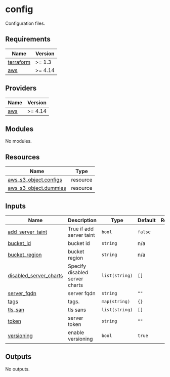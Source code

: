 # config
Configuration files.

## Requirements

| Name | Version |
|------|---------|
| <a name="requirement_terraform"></a> [terraform](#requirement\_terraform) | >= 1.3 |
| <a name="requirement_aws"></a> [aws](#requirement\_aws) | >= 4.14 |

## Providers

| Name | Version |
|------|---------|
| <a name="provider_aws"></a> [aws](#provider\_aws) | >= 4.14 |

## Modules

No modules.

## Resources

| Name | Type |
|------|------|
| [aws_s3_object.configs](https://registry.terraform.io/providers/hashicorp/aws/latest/docs/resources/s3_object) | resource |
| [aws_s3_object.dummies](https://registry.terraform.io/providers/hashicorp/aws/latest/docs/resources/s3_object) | resource |

## Inputs

| Name | Description | Type | Default | Required |
|------|-------------|------|---------|:--------:|
| <a name="input_add_server_taint"></a> [add\_server\_taint](#input\_add\_server\_taint) | True if add server taint | `bool` | `false` | no |
| <a name="input_bucket_id"></a> [bucket\_id](#input\_bucket\_id) | bucket id | `string` | n/a | yes |
| <a name="input_bucket_region"></a> [bucket\_region](#input\_bucket\_region) | bucket region | `string` | n/a | yes |
| <a name="input_disabled_server_charts"></a> [disabled\_server\_charts](#input\_disabled\_server\_charts) | Specify disabled server charts | `list(string)` | `[]` | no |
| <a name="input_server_fqdn"></a> [server\_fqdn](#input\_server\_fqdn) | server fqdn | `string` | `""` | no |
| <a name="input_tags"></a> [tags](#input\_tags) | tags. | `map(string)` | `{}` | no |
| <a name="input_tls_san"></a> [tls\_san](#input\_tls\_san) | tls sans | `list(string)` | `[]` | no |
| <a name="input_token"></a> [token](#input\_token) | server token | `string` | `""` | no |
| <a name="input_versioning"></a> [versioning](#input\_versioning) | enable versioning | `bool` | `true` | no |

## Outputs

No outputs.
